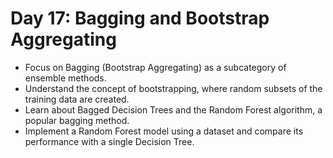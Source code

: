 # **Day 17: Bagging and Bootstrap Aggregating**

- Focus on Bagging (Bootstrap Aggregating) as a subcategory of ensemble methods.
- Understand the concept of bootstrapping, where random subsets of the training data are created.
- Learn about Bagged Decision Trees and the Random Forest algorithm, a popular bagging method.
- Implement a Random Forest model using a dataset and compare its performance with a single Decision Tree.